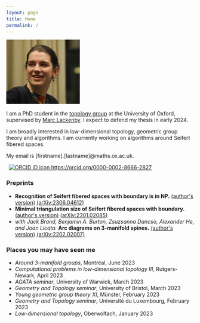 ```yaml
---
layout: page
title: Home
permalink: /
---
```

<img src="files/profile_2023.jpg" alt="Headshot of me. Photo credit: Stefan Friedl." title="Headshot of me. Photo credit: Stefan Friedl." width=197 height=172 >

I am a PhD student in the [topology group](https://www.maths.ox.ac.uk/groups/topology) at the University of Oxford, supervised by [Marc Lackenby](http://people.maths.ox.ac.uk/lackenby/). I expect to defend my thesis in early 2024.

I am broadly interested in low-dimensional topology, geometric group theory and algorithms.
I am currently working on algorithms around Seifert fibered spaces.

My email is [firstname].[lastname]@maths.ox.ac.uk.

<a
    id="cy-effective-orcid-url"
    class="underline"
     href="https://orcid.org/0000-0002-8666-2827"
     target="orcid.widget"
     rel="me noopener noreferrer"
     style="vertical-align: top">
     <img
        src="https://orcid.org/sites/default/files/images/orcid_16x16.png"
        style="width: 1em; margin-inline-start: 0.5em"
        alt="ORCID iD icon"/>
      https://orcid.org/0000-0002-8666-2827
    </a>

### Preprints
- __Recognition of Seifert fibered spaces with boundary is in NP.__ [(author's version)](papers/AJackson_SFS_recognition_with_boundary.pdf) [(arXiv:2306.04612)](https://arxiv.org/abs/2306.04612)
- __Minimal triangulation size of Seifert fibered spaces with boundary.__ [(author's version)](papers/AJackson_SFS_Triangulation_bound.pdf) [(arXiv:2301.02085)](https://arxiv.org/abs/2301.02085)
- _with Jack Brand, Benjamin A. Burton, Zsuzsanna Dancso, Alexander He, and Joan Licata._ __Arc diagrams on 3-manifold spines.__ [(author's version)](papers/MFO_MATRIX_Knot_Projections.pdf) [(arXiv:2202.02007)](https://arxiv.org/abs/2202.02007)

### Places you may have seen me
- *Around 3-manifold groups*, Montréal, June 2023
- *Computational problems in low-dimensional topology III*, Rutgers-Newark, April 2023
- *AGATA seminar*, University of Warwick, March 2023
- *Geometry and Topology seminar*, University of Bristol, March 2023
- *Young geometric group theory XI*, Münster, February 2023
- *Geometry and Topology seminar*, Université du Luxembourg, February 2023
- *Low-dimensional topology*, Oberwolfach, January 2023
